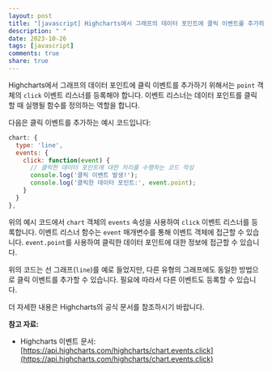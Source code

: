 ```yaml
---
layout: post
title: "[javascript] Highcharts에서 그래프의 데이터 포인트에 클릭 이벤트를 추가하는 방법은 무엇인가요?"
description: " "
date: 2023-10-26
tags: [javascript]
comments: true
share: true
---
```


Highcharts에서 그래프의 데이터 포인트에 클릭 이벤트를 추가하기 위해서는 `point` 객체의 `click` 이벤트 리스너를 등록해야 합니다. 이벤트 리스너는 데이터 포인트를 클릭할 때 실행될 함수를 정의하는 역할을 합니다.

다음은 클릭 이벤트를 추가하는 예시 코드입니다:

```javascript
chart: {
  type: 'line',
  events: {
    click: function(event) {
      // 클릭한 데이터 포인트에 대한 처리를 수행하는 코드 작성
      console.log('클릭 이벤트 발생!');
      console.log('클릭한 데이터 포인트:', event.point);
    }
  }
},
```

위의 예시 코드에서 `chart` 객체의 `events` 속성을 사용하여 `click` 이벤트 리스너를 등록합니다. 이벤트 리스너 함수는 `event` 매개변수를 통해 이벤트 객체에 접근할 수 있습니다. `event.point`를 사용하여 클릭한 데이터 포인트에 대한 정보에 접근할 수 있습니다.

위의 코드는 선 그래프(`line`)를 예로 들었지만, 다른 유형의 그래프에도 동일한 방법으로 클릭 이벤트를 추가할 수 있습니다. 필요에 따라서 다른 이벤트도 등록할 수 있습니다.

더 자세한 내용은 Highcharts의 공식 문서를 참조하시기 바랍니다.

**참고 자료:**
- Highcharts 이벤트 문서: [https://api.highcharts.com/highcharts/chart.events.click](https://api.highcharts.com/highcharts/chart.events.click)